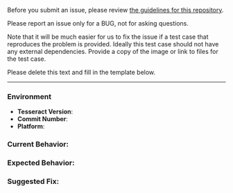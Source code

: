 Before you submit an issue, please review [the guidelines for this repository](https://github.com/tesseract-ocr/tesseract/blob/master/CONTRIBUTING.md).

Please report an issue only for a BUG, not for asking questions.

Note that it will be much easier for us to fix the issue if a test case that
reproduces the problem is provided. Ideally this test case should not have any
external dependencies. Provide a copy of the image or link to files for the test case.

Please delete this text and fill in the template below. 

------------------------

### Environment

* **Tesseract Version**: <!-- compulsory. you must provide your version -->
* **Commit Number**: <!-- optional. if known - specify commit used, if built from source -->
* **Platform**: <!-- either `uname -a` output, or if Windows, version and 32-bit or 64-bit -->

### Current Behavior:

### Expected Behavior:

### Suggested Fix:
